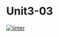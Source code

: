 # Unit3-03
[![linter](https://github.com/Samantha-Nguyen/Unit3-03/workflows/linter/badge.svg)](https://github.com/marketplace/actions/super-linter)
